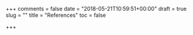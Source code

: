 +++
comments = false
date = "2018-05-21T10:59:51+00:00"
draft = true
slug = ""
title = "References"
toc = false

+++
